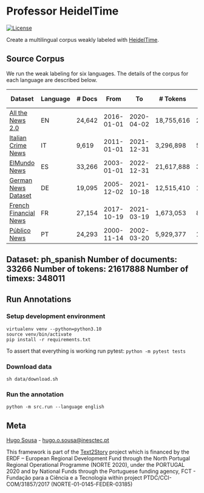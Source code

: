 # Professor HeidelTime

[![License](https://img.shields.io/badge/license-MIT-brightgreen)](LICENSE)

Create a multilingual corpus weakly labeled with [HeidelTime](https://github.com/HeidelTime/heideltime).

## Source Corpus

We run the weak labeling for six languages. The details of the corpus for each language are described below.

| Dataset                 | Language | # Docs | From       | To          | # Tokens   | # Timexs | 
|-------------------------|----------|--------|------------|-------------|------------|----------|
| [All the News 2.0]      | EN       | 24,642 | 2016-01-01 | 2020-04-02  | 18,755,616 | 254,803  |
| [Italian Crime News]    | IT       |  9,619 | 2011-01-01 | 2021-12-31  |  3,296,898 |  58,823  |
| [ElMundo News]          | ES       | 33,266 | 2003-01-01 | 2022-12-31  | 21,617,888 | 348,011  |
| [German News Dataset]   | DE       | 19,095 | 2005-12-02 | 2021-10-18  | 12,515,410 | 194,043  |
| [French Financial News] | FR       | 27,154 | 2017-10-19 | 2021-03-19  |  1,673,053 |  83,431  |
| [Público News]          | PT       | 24,293 | 2000-11-14 | 2002-03-20  |  5,929,377 | 111,810  |

Dataset: ph_spanish
Number of documents: 33266
Number of tokens: 21617888
Number of timexs: 348011
---------------------------

[All the News 2.0]: https://components.one/datasets/all-the-news-2-news-articles-dataset/

[Italian Crime News]: https://github.com/federicarollo/Italian-Crime-News

[ElMundo News]: https://github.com/hmosousa/elmundo_scraper

[German News Dataset]: https://www.kaggle.com/datasets/pqbsbk/german-news-dataset

[French Financial News]: https://www.kaggle.com/datasets/arcticgiant/french-financial-news

[Público News]: https://drive.inesctec.pt/s/N4ETjmF4k2MNkEs/download/publico_news.zip

## Run Annotations

### Setup development environment

```shell
virtualenv venv --python=python3.10
source venv/bin/activate
pip install -r requirements.txt
```

To assert that everything is working run pytest: `python -m pytest tests`

### Download data

```shell
sh data/download.sh
```

### Run the annotation

```shell
python -m src.run --language english
```

## Meta

[Hugo Sousa](https://hugosousa.net) - hugo.o.sousa@inesctec.pt

This framework is part of the [Text2Story](https://text2story.inesctec.pt) project which is financed by the ERDF – European Regional Development Fund through the North Portugal Regional Operational Programme (NORTE 2020), under the PORTUGAL 2020 and by National Funds through the Portuguese funding agency, FCT - Fundação para a Ciência e a Tecnologia within project PTDC/CCI-COM/31857/2017 (NORTE-01-0145-FEDER-03185)
